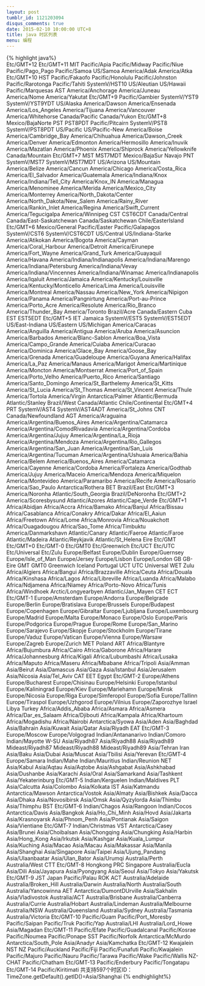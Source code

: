 ```yaml
---
layout: post
tumblr_id: 1121203094
disqus_comments: true
date: 2015-02-10 10:00:00 UTC+8
title: java 时区列表
menu: 编程
---
```

{% highlight java%}     
Etc/GMT+12
Etc/GMT+11
MIT
Pacific/Apia
Pacific/Midway
Pacific/Niue
Pacific/Pago_Pago
Pacific/Samoa
US/Samoa
America/Adak
America/Atka
Etc/GMT+10
HST
Pacific/Fakaofo
Pacific/Honolulu
Pacific/Johnston
Pacific/Rarotonga
Pacific/Tahiti
SystemV/HST10
US/Aleutian
US/Hawaii
Pacific/Marquesas
AST
America/Anchorage
America/Juneau
America/Nome
America/Yakutat
Etc/GMT+9
Pacific/Gambier
SystemV/YST9
SystemV/YST9YDT
US/Alaska
America/Dawson
America/Ensenada
America/Los_Angeles
America/Tijuana
America/Vancouver
America/Whitehorse
Canada/Pacific
Canada/Yukon
Etc/GMT+8
Mexico/BajaNorte
PST
PST8PDT
Pacific/Pitcairn
SystemV/PST8
SystemV/PST8PDT
US/Pacific
US/Pacific-New
America/Boise
America/Cambridge_Bay
America/Chihuahua
America/Dawson_Creek
America/Denver
America/Edmonton
America/Hermosillo
America/Inuvik
America/Mazatlan
America/Phoenix
America/Shiprock
America/Yellowknife
Canada/Mountain
Etc/GMT+7
MST
MST7MDT
Mexico/BajaSur
Navajo
PNT
SystemV/MST7
SystemV/MST7MDT
US/Arizona
US/Mountain
America/Belize
America/Cancun
America/Chicago
America/Costa_Rica
America/El_Salvador
America/Guatemala
America/Indiana/Knox
America/Indiana/Tell_City
America/Knox_IN
America/Managua
America/Menominee
America/Merida
America/Mexico_City
America/Monterrey
America/North_Dakota/Center
America/North_Dakota/New_Salem
America/Rainy_River
America/Rankin_Inlet
America/Regina
America/Swift_Current
America/Tegucigalpa
America/Winnipeg
CST
CST6CDT
Canada/Central
Canada/East-Saskatchewan
Canada/Saskatchewan
Chile/EasterIsland
Etc/GMT+6
Mexico/General
Pacific/Easter
Pacific/Galapagos
SystemV/CST6
SystemV/CST6CDT
US/Central
US/Indiana-Starke
America/Atikokan
America/Bogota
America/Cayman
America/Coral_Harbour
America/Detroit
America/Eirunepe
America/Fort_Wayne
America/Grand_Turk
America/Guayaquil
America/Havana
America/Indiana/Indianapolis
America/Indiana/Marengo
America/Indiana/Petersburg
America/Indiana/Vevay
America/Indiana/Vincennes
America/Indiana/Winamac
America/Indianapolis
America/Iqaluit
America/Jamaica
America/Kentucky/Louisville
America/Kentucky/Monticello
America/Lima
America/Louisville
America/Montreal
America/Nassau
America/New_York
America/Nipigon
America/Panama
America/Pangnirtung
America/Port-au-Prince
America/Porto_Acre
America/Resolute
America/Rio_Branco
America/Thunder_Bay
America/Toronto
Brazil/Acre
Canada/Eastern
Cuba
EST
EST5EDT
Etc/GMT+5
IET
Jamaica
SystemV/EST5
SystemV/EST5EDT
US/East-Indiana
US/Eastern
US/Michigan
America/Caracas
America/Anguilla
America/Antigua
America/Aruba
America/Asuncion
America/Barbados
America/Blanc-Sablon
America/Boa_Vista
America/Campo_Grande
America/Cuiaba
America/Curacao
America/Dominica
America/Glace_Bay
America/Goose_Bay
America/Grenada
America/Guadeloupe
America/Guyana
America/Halifax
America/La_Paz
America/Manaus
America/Marigot
America/Martinique
America/Moncton
America/Montserrat
America/Port_of_Spain
America/Porto_Velho
America/Puerto_Rico
America/Santiago
America/Santo_Domingo
America/St_Barthelemy
America/St_Kitts
America/St_Lucia
America/St_Thomas
America/St_Vincent
America/Thule
America/Tortola
America/Virgin
Antarctica/Palmer
Atlantic/Bermuda
Atlantic/Stanley
Brazil/West
Canada/Atlantic
Chile/Continental
Etc/GMT+4
PRT
SystemV/AST4
SystemV/AST4ADT
America/St_Johns
CNT
Canada/Newfoundland
AGT
America/Araguaina
America/Argentina/Buenos_Aires
America/Argentina/Catamarca
America/Argentina/ComodRivadavia
America/Argentina/Cordoba
America/Argentina/Jujuy
America/Argentina/La_Rioja
America/Argentina/Mendoza
America/Argentina/Rio_Gallegos
America/Argentina/San_Juan
America/Argentina/San_Luis
America/Argentina/Tucuman
America/Argentina/Ushuaia
America/Bahia
America/Belem
America/Buenos_Aires
America/Catamarca
America/Cayenne
America/Cordoba
America/Fortaleza
America/Godthab
America/Jujuy
America/Maceio
America/Mendoza
America/Miquelon
America/Montevideo
America/Paramaribo
America/Recife
America/Rosario
America/Sao_Paulo
Antarctica/Rothera
BET
Brazil/East
Etc/GMT+3
America/Noronha
Atlantic/South_Georgia
Brazil/DeNoronha
Etc/GMT+2
America/Scoresbysund
Atlantic/Azores
Atlantic/Cape_Verde
Etc/GMT+1
Africa/Abidjan
Africa/Accra
Africa/Bamako
Africa/Banjul
Africa/Bissau
Africa/Casablanca
Africa/Conakry
Africa/Dakar
Africa/El_Aaiun
Africa/Freetown
Africa/Lome
Africa/Monrovia
Africa/Nouakchott
Africa/Ouagadougou
Africa/Sao_Tome
Africa/Timbuktu
America/Danmarkshavn
Atlantic/Canary
Atlantic/Faeroe
Atlantic/Faroe
Atlantic/Madeira
Atlantic/Reykjavik
Atlantic/St_Helena
Eire
Etc/GMT
Etc/GMT+0
Etc/GMT-0
Etc/GMT0
Etc/Greenwich
Etc/UCT
Etc/UTC
Etc/Universal
Etc/Zulu
Europe/Belfast
Europe/Dublin
Europe/Guernsey
Europe/Isle_of_Man
Europe/Jersey
Europe/Lisbon
Europe/London
GB
GB-Eire
GMT
GMT0
Greenwich
Iceland
Portugal
UCT
UTC
Universal
WET
Zulu
Africa/Algiers
Africa/Bangui
Africa/Brazzaville
Africa/Ceuta
Africa/Douala
Africa/Kinshasa
Africa/Lagos
Africa/Libreville
Africa/Luanda
Africa/Malabo
Africa/Ndjamena
Africa/Niamey
Africa/Porto-Novo
Africa/Tunis
Africa/Windhoek
Arctic/Longyearbyen
Atlantic/Jan_Mayen
CET
ECT
Etc/GMT-1
Europe/Amsterdam
Europe/Andorra
Europe/Belgrade
Europe/Berlin
Europe/Bratislava
Europe/Brussels
Europe/Budapest
Europe/Copenhagen
Europe/Gibraltar
Europe/Ljubljana
Europe/Luxembourg
Europe/Madrid
Europe/Malta
Europe/Monaco
Europe/Oslo
Europe/Paris
Europe/Podgorica
Europe/Prague
Europe/Rome
Europe/San_Marino
Europe/Sarajevo
Europe/Skopje
Europe/Stockholm
Europe/Tirane
Europe/Vaduz
Europe/Vatican
Europe/Vienna
Europe/Warsaw
Europe/Zagreb
Europe/Zurich
MET
Poland
ART
Africa/Blantyre
Africa/Bujumbura
Africa/Cairo
Africa/Gaborone
Africa/Harare
Africa/Johannesburg
Africa/Kigali
Africa/Lubumbashi
Africa/Lusaka
Africa/Maputo
Africa/Maseru
Africa/Mbabane
Africa/Tripoli
Asia/Amman
Asia/Beirut
Asia/Damascus
Asia/Gaza
Asia/Istanbul
Asia/Jerusalem
Asia/Nicosia
Asia/Tel_Aviv
CAT
EET
Egypt
Etc/GMT-2
Europe/Athens
Europe/Bucharest
Europe/Chisinau
Europe/Helsinki
Europe/Istanbul
Europe/Kaliningrad
Europe/Kiev
Europe/Mariehamn
Europe/Minsk
Europe/Nicosia
Europe/Riga
Europe/Simferopol
Europe/Sofia
Europe/Tallinn
Europe/Tiraspol
Europe/Uzhgorod
Europe/Vilnius
Europe/Zaporozhye
Israel
Libya
Turkey
Africa/Addis_Ababa
Africa/Asmara
Africa/Asmera
Africa/Dar_es_Salaam
Africa/Djibouti
Africa/Kampala
Africa/Khartoum
Africa/Mogadishu
Africa/Nairobi
Antarctica/Syowa
Asia/Aden
Asia/Baghdad
Asia/Bahrain
Asia/Kuwait
Asia/Qatar
Asia/Riyadh
EAT
Etc/GMT-3
Europe/Moscow
Europe/Volgograd
Indian/Antananarivo
Indian/Comoro
Indian/Mayotte
W-SU
Asia/Riyadh87
Asia/Riyadh88
Asia/Riyadh89
Mideast/Riyadh87
Mideast/Riyadh88
Mideast/Riyadh89
Asia/Tehran
Iran
Asia/Baku
Asia/Dubai
Asia/Muscat
Asia/Tbilisi
Asia/Yerevan
Etc/GMT-4
Europe/Samara
Indian/Mahe
Indian/Mauritius
Indian/Reunion
NET
Asia/Kabul
Asia/Aqtau
Asia/Aqtobe
Asia/Ashgabat
Asia/Ashkhabad
Asia/Dushanbe
Asia/Karachi
Asia/Oral
Asia/Samarkand
Asia/Tashkent
Asia/Yekaterinburg
Etc/GMT-5
Indian/Kerguelen
Indian/Maldives
PLT
Asia/Calcutta
Asia/Colombo
Asia/Kolkata
IST
Asia/Katmandu
Antarctica/Mawson
Antarctica/Vostok
Asia/Almaty
Asia/Bishkek
Asia/Dacca
Asia/Dhaka
Asia/Novosibirsk
Asia/Omsk
Asia/Qyzylorda
Asia/Thimbu
Asia/Thimphu
BST
Etc/GMT-6
Indian/Chagos
Asia/Rangoon
Indian/Cocos
Antarctica/Davis
Asia/Bangkok
Asia/Ho_Chi_Minh
Asia/Hovd
Asia/Jakarta
Asia/Krasnoyarsk
Asia/Phnom_Penh
Asia/Pontianak
Asia/Saigon
Asia/Vientiane
Etc/GMT-7
Indian/Christmas
VST
Antarctica/Casey
Asia/Brunei
Asia/Choibalsan
Asia/Chongqing
Asia/Chungking
Asia/Harbin
Asia/Hong_Kong
Asia/Irkutsk
Asia/Kashgar
Asia/Kuala_Lumpur
Asia/Kuching
Asia/Macao
Asia/Macau
Asia/Makassar
Asia/Manila
Asia/Shanghai
Asia/Singapore
Asia/Taipei
Asia/Ujung_Pandang
Asia/Ulaanbaatar
Asia/Ulan_Bator
Asia/Urumqi
Australia/Perth
Australia/West
CTT
Etc/GMT-8
Hongkong
PRC
Singapore
Australia/Eucla
Asia/Dili
Asia/Jayapura
Asia/Pyongyang
Asia/Seoul
Asia/Tokyo
Asia/Yakutsk
Etc/GMT-9
JST
Japan
Pacific/Palau
ROK
ACT
Australia/Adelaide
Australia/Broken_Hill
Australia/Darwin
Australia/North
Australia/South
Australia/Yancowinna
AET
Antarctica/DumontDUrville
Asia/Sakhalin
Asia/Vladivostok
Australia/ACT
Australia/Brisbane
Australia/Canberra
Australia/Currie
Australia/Hobart
Australia/Lindeman
Australia/Melbourne
Australia/NSW
Australia/Queensland
Australia/Sydney
Australia/Tasmania
Australia/Victoria
Etc/GMT-10
Pacific/Guam
Pacific/Port_Moresby
Pacific/Saipan
Pacific/Truk
Pacific/Yap
Australia/LHI
Australia/Lord_Howe
Asia/Magadan
Etc/GMT-11
Pacific/Efate
Pacific/Guadalcanal
Pacific/Kosrae
Pacific/Noumea
Pacific/Ponape
SST
Pacific/Norfolk
Antarctica/McMurdo
Antarctica/South_Pole
Asia/Anadyr
Asia/Kamchatka
Etc/GMT-12
Kwajalein
NST
NZ
Pacific/Auckland
Pacific/Fiji
Pacific/Funafuti
Pacific/Kwajalein
Pacific/Majuro
Pacific/Nauru
Pacific/Tarawa
Pacific/Wake
Pacific/Wallis
NZ-CHAT
Pacific/Chatham
Etc/GMT-13
Pacific/Enderbury
Pacific/Tongatapu
Etc/GMT-14
Pacific/Kiritimati
共支持597个时区ID：
TimeZone.getDefault().getID()=Asia/Shanghai
{% endhighlight%}
